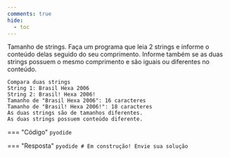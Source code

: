 ```yaml
---
comments: true
hide:
  - toc
---
```


Tamanho de strings. Faça um programa que leia 2 strings e informe o conteúdo delas seguido do seu comprimento. Informe também se as duas strings possuem o mesmo comprimento e são iguais ou diferentes no conteúdo.

```
Compara duas strings
String 1: Brasil Hexa 2006
String 2: Brasil! Hexa 2006!
Tamanho de "Brasil Hexa 2006": 16 caracteres
Tamanho de "Brasil! Hexa 2006!": 18 caracteres
As duas strings são de tamanhos diferentes.
As duas strings possuem conteúdo diferente.
```

=== "Código"
	```pyodide
	```

=== "Resposta"
	```pyodide
	# Em construção! Envie sua solução
	```
